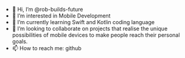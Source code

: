 - 👋 Hi, I’m @rob-builds-future
- 👀 I’m interested in Mobile Development
- 🌱 I’m currently learning Swift and Kotlin coding language
- 💞️ I’m looking to collaborate on projects that realise the unique possibilities of mobile devices to make people reach their personal goals.
- 📫 How to reach me: github

<!---
rob-builds-future/rob-builds-future is a ✨ special ✨ repository because its `README.md` (this file) appears on your GitHub profile.
You can click the Preview link to take a look at your changes.
--->
